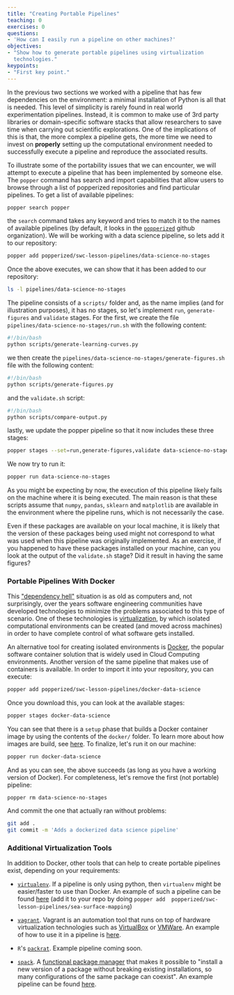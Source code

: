 ```yaml
---
title: "Creating Portable Pipelines"
teaching: 0
exercises: 0
questions:
- 'How can I easily run a pipeline on other machines?'
objectives:
- "Show how to generate portable pipelines using virtualization 
  technologies."
keypoints:
- "First key point."
---
```


In the previous two sections we worked with a pipeline that has few 
dependencies on the environment: a minimal installation of Python is 
all that is needed. This level of simplicity is rarely found in real 
world experimentation pipelines. Instead, it is common to make use of 
3rd party libraries or domain-specific software stacks that allow 
researchers to save time when carrying out scientific explorations. 
One of the implications of this is that, the more complex a pipeline 
gets, the more time we need to invest on **properly** setting up the 
computational environment needed to successfully execute a pipeline 
and reproduce the associated results.

To illustrate some of the portability issues that we can encounter, we 
will attempt to execute a pipeline that has been implemented by 
someone else. The `popper` command has search and import capabilities 
that allow users to browse through a list of popperized repositories 
and find particular pipelines. To get a list of available pipelines:

```bash
popper search popper
```

the `search` command takes any keyword and tries to match it to the 
names of available pipelines (by default, it looks in the 
[`popperized`](https://github.com/popperized) github organization). We 
will be working with a data science pipeline, so lets add it to our 
repository:

```bash
popper add popperized/swc-lesson-pipelines/data-science-no-stages
```

Once the above executes, we can show that it has been added to our 
repository:

```bash
ls -l pipelines/data-science-no-stages
```

The pipeline consists of a `scripts/` folder and, as the name implies 
(and for illustration purposes), it has no stages, so let's implement 
`run`, `generate-figures` and `validate` stages. For the first, we 
create the file `pipelines/data-science-no-stages/run.sh` with the 
following content:

```bash
#!/bin/bash
python scripts/generate-learning-curves.py
```

we then create the 
`pipelines/data-science-no-stages/generate-figures.sh` file with the 
following content:

```bash
#!/bin/bash
python scripts/generate-figures.py
```

and the `validate.sh` script:

```bash
#!/bin/bash
python scripts/compare-output.py
```

lastly, we update the popper pipeline so that it now includes these 
three stages:

```bash
popper stages --set=run,generate-figures,validate data-science-no-stages
```

We now try to run it:

```bash
popper run data-science-no-stages
```

As you might be expecting by now, the execution of this pipeline 
likely fails on the machine where it is being executed. The main 
reason is that these scripts assume that `numpy`, `pandas`, `sklearn` 
and `matplotlib` are available in the environment where the pipeline 
runs, which is not necessarily the case.

Even if these packages are available on your local machine, it is 
likely that the version of these packages being used might not 
correspond to what was used when this pipeline was originally 
implemented. As an exercise, if you happened to have these packages 
installed on your machine, can you look at the output of the 
`validate.sh` stage? Did it result in having the same figures?

### Portable Pipelines With Docker

This ["dependency 
hell"](https://en.wikipedia.org/wiki/Dependency_hell) situation is as 
old as computers and, not surprisingly, over the years software 
engineering communities have developed technologies to minimize the 
problems associated to this type of scenario. One of these 
technologies is 
[virtualization](https://en.wikipedia.org/wiki/Virtualization), by 
which isolated computational environments can be created (and moved 
across machines) in order to have complete control of what software 
gets installed.

An alternative tool for creating isolated environments is 
[Docker](https://en.wikipedia.org/wiki/Docker_(software)), the popular 
software container solution that is widely used in Cloud Computing 
environments. Another version of the same pipeline that makes use of 
containers is available. In order to import it into your repository, 
you can execute:

```bash
popper add popperized/swc-lesson-pipelines/docker-data-science
```

Once you download this, you can look at the available stages:

```bash
popper stages docker-data-science
```

You can see that there is a `setup` phase that builds a Docker 
container image by using the contents of the `docker/` folder. To 
learn more about how images are build, see 
[here](https://docs.docker.com/engine/reference/commandline/build). To 
finalize, let's run it on our machine:

```bash
popper run docker-data-science
```


And as you can see, the above succeeds (as long as you have a working 
version of Docker). For completeness, let's remove the first (not 
portable) pipeline:

```
popper rm data-science-no-stages
```

And commit the one that actually ran without problems:

```bash
git add .
git commit -m 'Adds a dockerized data science pipeline'
```

### Additional Virtualization Tools

In addition to Docker, other tools that can help to create portable 
pipelines exist, depending on your requirements:

  * [`virtualenv`](https://virtualenv.pypa.io/). If a pipeline is only 
    using python, then `virtualenv` might be easier/faster to use than 
    Docker. An example of such a pipeline can be found 
    [here](https://github.com/popperized/swc-lesson-pipelines/tree/master/pipelines/sea-surface-mapping) 
    (add it to your repo by doing `popper add 
    popperized/swc-lesson-pipelines/sea-surface-mapping`)

  * [`vagrant`](https://www.vagrantup.com/). Vagrant is an automation 
    tool that runs on top of hardware virtualization technologies such 
    as [VirtualBox](https://www.virtualbox.org/) or 
    [VMWare](https://www.vmware.com/products/fusion.html). An example 
    of how to use it in a pipeline is 
    [here](https://github.com/popperized/popper-readthedocs-examples/tree/master/pipelines/linux-cgroups).

  * `R`'s [`packrat`](https://rstudio.github.io/packrat/). Example 
    pipeline coming soon.

  * [`spack`](https://github.com/spack/spack). A [functional package 
    manager](https://en.wikipedia.org/wiki/Nix_package_manager) that 
    makes it possible to "install a new version of a package without 
    breaking existing installations, so many configurations of the 
    same package can coexist". An example pipeline can be found 
    [here](https://github.com/popperized/popper-readthedocs-examples/tree/master/pipelines/mpip).
